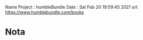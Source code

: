 Name Project : humbleBundle
Date : Sat Feb 20 19:59:45 2021
url: https://www.humblebundle.com/books
# Nota
<script id="landingPage-json-data" type="application/json">
Tue 02 Mar 2021 09:06:48 PM -05
json extraido
Sat 06 Mar 2021 01:29:54 AM -05
fix bash scripts
Wed 06 Oct 2021 03:52:33 AM -05
fix scrips and unificated calls in code/10820.py
